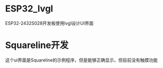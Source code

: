 # ESP32_lvgl
ESP32-2432S028开发板使用lvgl设计UI界面

# Squareline开发
这个ui界面是Squareline的示例程序，但是能够正确显示，但目前没有触摸功能
